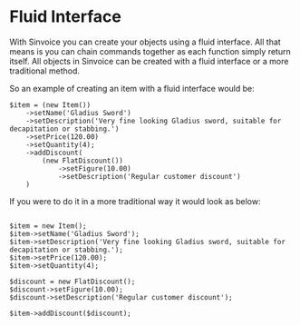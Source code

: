 # Fluid Interface

With Sinvoice you can create your objects using a fluid interface. All that means is you can chain commands together as each function simply return itself. All objects in Sinvoice can be created with a fluid interface or a more traditional method.

So an example of creating an item with a fluid interface would be:
```
$item = (new Item())
    ->setName('Gladius Sword')
    ->setDescription('Very fine looking Gladius sword, suitable for decapitation or stabbing.')
    ->setPrice(120.00)
    ->setQuantity(4);
    ->addDiscount(
        (new FlatDiscount())
            ->setFigure(10.00)
            ->setDescription('Regular customer discount')
    )

```
If you were to do it in a more traditional way it would look as below:
```

$item = new Item();
$item->setName('Gladius Sword');
$item->setDescription('Very fine looking Gladius sword, suitable for decapitation or stabbing.');
$item->setPrice(120.00);
$item->setQuantity(4);

$discount = new FlatDiscount();
$discount->setFigure(10.00);
$discount->setDescription('Regular customer discount');

$item->addDiscount($discount);

```

